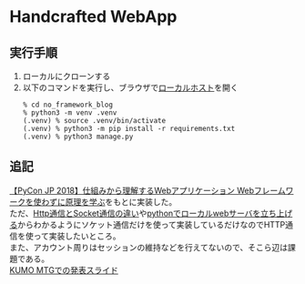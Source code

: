 # Handcrafted WebApp

## 実行手順
1. ローカルにクローンする
1. 以下のコマンドを実行し、ブラウザで[ローカルホスト](http://localhost:8000/)を開く
    ```
    % cd no_framework_blog
    % python3 -m venv .venv
    (.venv) % source .venv/bin/activate
    (.venv) % python3 -m pip install -r requirements.txt
    (.venv) % python3 manage.py
    ```

## 追記
[【PyCon JP 2018】仕組みから理解するWebアプリケーション Webフレームワークを使わずに原理を学ぶ](https://logmi.jp/tech/articles/314757)をもとに実装した。 \
ただ、[Http通信とSocket通信の違い](https://bny64.github.io/2020/12/13/http-socket-jp/)や[pythonでローカルwebサーバを立ち上げる](https://qiita.com/okhrn/items/4d3c74563154f191ba16)からわかるようにソケット通信だけを使って実装しているだけなのでHTTP通信を使って実装したいところ。 \
また、アカウント周りはセッションの維持などを行えてないので、そこら辺は課題である。 \
[KUMO MTGでの発表スライド](https://docs.google.com/presentation/d/1l8_ZKDM_Wpyon1X0w8RpljXsv-AjGOCh/edit?usp=sharing&ouid=112105813656729520733&rtpof=true&sd=true)
